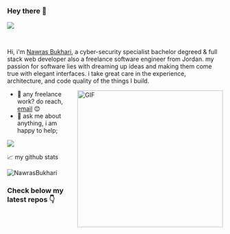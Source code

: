 ### Hey there 👋

![](https://visitor-badge.glitch.me/badge?page_id=NawrasBukhari.nawrasbukhari)

<br />

Hi, i'm [Nawras Bukhari](https://nawrasbukhari.tech/), a cyber-security specialist bachelor degreed & full stack web developer also a freelance software engineer from Jordan. my passion for software lies with dreaming up ideas and making them come true with elegant interfaces. i take great care in the experience, architecture, and code quality of the things I build.


  <img align="right" alt="GIF" src="https://github.com/abhisheknaiidu/abhisheknaiidu/blob/master/code.gif?raw=true" width="340" height="320" />
  
- 💼 any freelance work? do reach, [email](mailto:nawrasbukhari@hotmail.com) 😊
- 💬 ask me about anything, i am happy to help;

<img align="center" src="https://github-readme-stats.vercel.app/api/top-langs/?username=NawrasBukhari&hide_langs_below=1&theme=gotham&line_height=27&layout=compact" />

📈 my github stats

<img src="https://github-readme-stats.vercel.app/api?hide_rank=true&show_icons=true&include_all_commits=false&count_private=true&disable_animations=false&theme=gotham&locale=en&hide_border=true&custom_title=Github&nbsp;Stats&username=NawrasBukhari" alt="NawrasBukhari" />

### Check below my latest repos 👇




